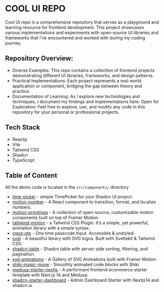 # COOL UI REPO

Cool UI repo is a comprehensive repository that serves as a playground and learning resource for frontend development. This project showcases various implementations and experiments with open-source UI libraries and frameworks that I've encountered and worked with during my coding journey.

## Repository Overview:
- Diverse Examples: This repo contains a collection of frontend projects demonstrating different UI libraries, frameworks, and design patterns.
- Practical Implementations: Each project represents a real-world application or component, bridging the gap between theory and practice.
- Documentation of Learning: As I explore new technologies and techniques, I document my findings and implementations here.
Open for Exploration: Feel free to explore, use, and modify any code in this repository for your personal or professional projects.

## Tech Stack

- Reactjs
- Vite
- Tailwind CSS
- Shadcn
- TypeScript

## Table of Content
All the demo code is located in the `src/components/` directory

- [time-picker](https://github.com/openstatusHQ/time-picker/tree/main) - simple TimePicker for your Shadcn UI project.
- [motion-number](https://github.com/barvian/number-flow) - A React component to transition, format, and localize numbers.
- [motion-primitives](https://github.com/ibelick/motion-primitives) - A collection of open-source, customizable motion components built on top of Framer Motion.
- [tailiwind-motion](https://github.com/romboHQ/tailwindcss-motion) - a Tailwind CSS Plugin. It’s a simple, yet powerful, animation library with a simple syntax.
- [input-otp](https://github.com/guilhermerodz/input-otp) - One time passcode Input. Accessible & unstyled.
- [svgl](https://github.com/pheralb/svgl) - A beautiful library with SVG logos. Built with Sveltekit & Tailwind CSS.
- [shadcn-table](https://github.com/sadmann7/shadcn-table) - Shadcn table with server-side sorting, filtering, and pagination.
- [svg-animations](https://github.com/nirnejak/svg-animations) - A Gallery of SVG Animations built with Framer Motion
- [shiki-magic-move](https://github.com/shikijs/shiki-magic-move) - Smoothly animated code blocks with Shiki
- [medusa-starter-nextjs](https://github.com/medusajs/nextjs-starter-medusa) - A performant frontend ecommerce starter template with Next.js 14 and Medusa.
- [shadcn-starter-dashboard](https://github.com/Kiranism/next-shadcn-dashboard-starter) - Admin Dashboard Starter with Nextjs14 and shadcn ui
  

